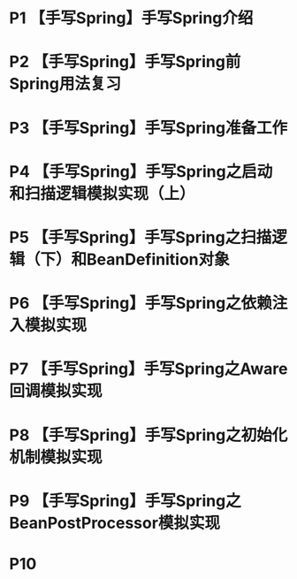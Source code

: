 # P1 【手写Spring】手写Spring介绍
# P2 【手写Spring】手写Spring前Spring用法复习
# P3 【手写Spring】手写Spring准备工作
# P4 【手写Spring】手写Spring之启动和扫描逻辑模拟实现（上）
# P5 【手写Spring】手写Spring之扫描逻辑（下）和BeanDefinition对象
# P6 【手写Spring】手写Spring之依赖注入模拟实现
# P7 【手写Spring】手写Spring之Aware回调模拟实现
# P8 【手写Spring】手写Spring之初始化机制模拟实现
# P9 【手写Spring】手写Spring之BeanPostProcessor模拟实现
# P10
